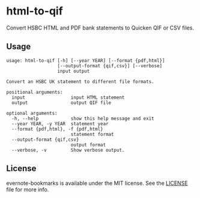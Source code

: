 html-to-qif
===========

Convert HSBC HTML and PDF bank statements to Quicken QIF or CSV files.

Usage
-----

```
usage: html-to-qif [-h] [--year YEAR] [--format {pdf,html}]
                   [--output-format {qif,csv}] [--verbose]
                   input output

Convert an HSBC UK statement to different file formats.

positional arguments:
  input                 input HTML statement
  output                output QIF file

optional arguments:
  -h, --help            show this help message and exit
  --year YEAR, -y YEAR  statement year
  --format {pdf,html}, -f {pdf,html}
                        statement format
  --output-format {qif,csv}
                        output format
  --verbose, -v         Show verbose output.
```

License
-------

evernote-bookmarks is available under the MIT license. See the [LICENSE](LICENSE) file for more info.

